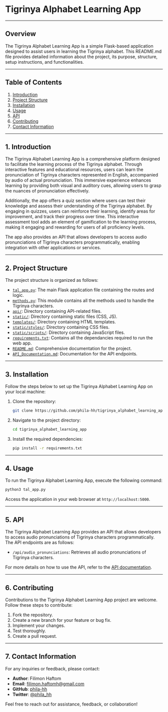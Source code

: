 # Tigrinya Alphabet Learning App

---

## Overview

The Tigrinya Alphabet Learning App is a simple Flask-based application designed to assist users in learning the Tigrinya alphabet. This README.md file provides detailed information about the project, its purpose, structure, setup instructions, and functionalities.

---

## Table of Contents

1. [Introduction](#introduction)
2. [Project Structure](#project-structure)
3. [Installation](#installation)
4. [Usage](#usage)
5. [API](#api)
5. [Contributing](#contributing)
6. [Contact Information](#contact-information)

---

## 1. Introduction

The Tigrinya Alphabet Learning App is a comprehensive platform designed to facilitate the learning process of the Tigrinya alphabet. Through interactive features and educational resources, users can learn the pronunciation of Tigrinya characters represented in English, accompanied by audio of actual pronunciation. This immersive experience enhances learning by providing both visual and auditory cues, allowing users to grasp the nuances of pronunciation effectively.

Additionally, the app offers a quiz section where users can test their knowledge and assess their understanding of the Tigrinya alphabet. By engaging in quizzes, users can reinforce their learning, identify areas for improvement, and track their progress over time. This interactive assessment tool adds an element of gamification to the learning process, making it engaging and rewarding for users of all proficiency levels.

The app also provides an API that allows developers to access audio pronunciations of Tigrinya characters programmatically, enabling integration with other applications or services.

---

## 2. Project Structure

The project structure is organized as follows:

- [`tal_app.py`](./tal_app.py): The main Flask application file containing the routes and logic.
- [`methods.py`](./methods.py): This module contains all the methods used to handle the Tigrinya characters.
- [`api/`](./api/): Directory containing API-related files.
- [`static/`](./static/): Directory containing static files (CSS, JS).
- [`templates/`](./templates/): Directory containing HTML templates.
- [`static/styles/`](./static/styles/): Directory containing CSS files.
- [`static/scripts/`](./static/scripts/): Directory containing JavaScript files.
- [`requirements.txt`](./requirements.txt): Contains all the dependancies required to run the web app.
- [`README.md`](./README.md): Comprehensive documentation for the project.
- [`API_Documentation.md`](./API_Documentation.md): Documentation for the API endpoints.

---

## 3. Installation

Follow the steps below to set up the Tigrinya Alphabet Learning App on your local machine:

1. Clone the repository:

   ```bash
   git clone https://github.com/phila-hh/tigrinya_alphabet_learning_app.git
   ```

2. Navigate to the project directory:

   ```bash
   cd tigrinya_alphabet_learning_app
   ```

3. Install the required dependencies:

   ```bash
   pip install -r requirements.txt
   ```

---

## 4. Usage

To run the Tigrinya Alphabet Learning App, execute the following command:

```bash
python3 tal_app.py
```

Access the application in your web browser at `http://localhost:5000`.

---

## 5. API

The Tigrinya Alphabet Learning App provides an API that allows developers to access audio pronunciations of Tigrinya characters programmatically. The API endpoints are as follows:

- `/api/audio_pronunciations`: Retrieves all audio pronunciations of Tigrinya characters.

For more details on how to use the API, refer to the [API documentation](/API_Documentation.md).

---

## 6. Contributing

Contributions to the Tigrinya Alphabet Learning App project are welcome. Follow these steps to contribute:

1. Fork the repository.
2. Create a new branch for your feature or bug fix.
3. Implement your changes.
4. Test thoroughly.
5. Create a pull request.

---

## 7. Contact Information

For any inquiries or feedback, please contact:

- **Author**: Filimon Haftom
- **Email**: filimon.haftomh@gmail.com
- **GitHub**: [phila-hh](https://github.com/phila-hh)
- **Twitter**: [@phila_hh](https://twitter.com/phila_hh)

Feel free to reach out for assistance, feedback, or collaboration!
